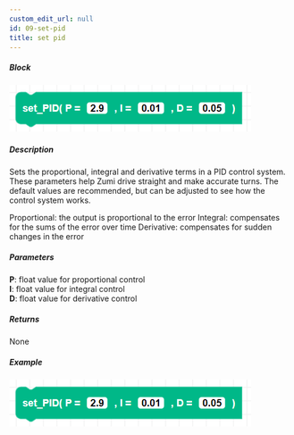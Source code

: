 ```yaml
---
custom_edit_url: null
id: 09-set-pid
title: set pid
---
```


##### Block

![set PID block image](set_PID.png)

##### Description

Sets the proportional, integral and derivative terms in a PID control system. These parameters help Zumi drive straight and make accurate turns. The default values are recommended, but can be adjusted to see how the control system works.

Proportional: the output is proportional to the error
Integral: compensates for the sums of the error over time
Derivative: compensates for sudden changes in the error

##### Parameters

**P**: float value for proportional control <br/>
**I**: float value for integral control <br/>
**D**: float value for derivative control <br/>
##### Returns

None

##### Example

![set PID block image](set_PID.png)

